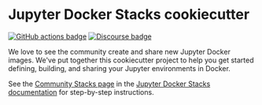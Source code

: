 # Jupyter Docker Stacks cookiecutter

[![GitHub actions badge](https://github.com/jupyter/cookiecutter-docker-stacks/actions/workflows/tests.yml/badge.svg)](https://github.com/jupyter/cookiecutter-docker-stacks/actions/workflows/tests.yml?query=branch%3Amain "Tests status")
[![Discourse badge](https://img.shields.io/discourse/users.svg?color=%23f37626&server=https%3A%2F%2Fdiscourse.jupyter.org)](https://discourse.jupyter.org/ "Jupyter Discourse Forum")

We love to see the community create and share new Jupyter Docker images.
We've put together this cookiecutter project to help you get started
defining, building, and sharing your Jupyter environments in Docker.

See the [Community Stacks page](https://jupyter-docker-stacks.readthedocs.io/en/latest/contributing/stacks.html)
in the [Jupyter Docker Stacks documentation](https://jupyter-docker-stacks.readthedocs.io/en/latest/) for step-by-step instructions.
